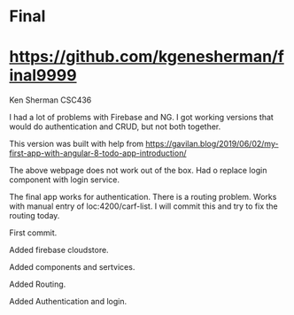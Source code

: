 # Final

# https://github.com/kgenesherman/final9999

Ken Sherman CSC436

I had a lot of problems with Firebase and NG.  I got working versions that would do authentication and CRUD, but not both together.

This version was built with help from  https://gavilan.blog/2019/06/02/my-first-app-with-angular-8-todo-app-introduction/

The above webpage does not work out of the box.  Had o replace login component with login service.

The final app works for authentication.  There is a routing problem.  Works with manual entry of loc:4200/carf-list.
I will commit this and try to fix the routing today.

First commit.

Added firebase cloudstore.

Added components and sertvices.

Added Routing.

Added Authentication and login.



